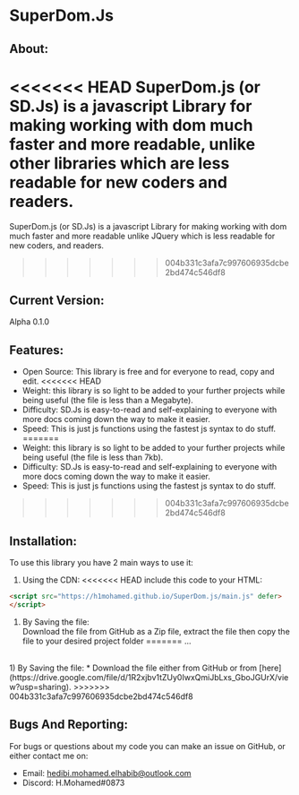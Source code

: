 # SuperDom.Js 

## About:
<<<<<<< HEAD
SuperDom.js (or SD.Js) is a javascript Library for making working with dom much faster and more readable, unlike other libraries which are less readable for new coders and readers.
=======
SuperDom.js (or SD.Js) is a javascript Library for making working with dom much faster and more readable unlike JQuery which is less readable for new coders, and readers.
>>>>>>> 004b331c3afa7c997606935dcbe2bd474c546df8
## Current Version:
Alpha 0.1.0

## Features:
- Open Source: This library is free and for everyone to read, copy and edit.
<<<<<<< HEAD
- Weight: this library is so light to be added to your further projects while being useful (the file is less than a Megabyte).
- Difficulty: SD.Js is easy-to-read and self-explaining to everyone with more docs coming down the way to make it easier.
- Speed: This is just js functions using the fastest js syntax to do stuff.
=======
- Weight: this library is so light to be added to your further projects while being useful (the file is less than 7kb). 
- Difficulty: SD.Js is easy-to-read and self-explaining to everyone with more docs coming down the way to make it easier.
- Speed: This is just js functions using the fastest js syntax to do stuff.

>>>>>>> 004b331c3afa7c997606935dcbe2bd474c546df8
## Installation:
To use this library you have 2 main ways to use it:
1) Using the CDN:
<<<<<<< HEAD
  include this code to your HTML:
  ```html
  <script src="https://h1mohamed.github.io/SuperDom.js/main.js" defer>
  </script>
  ```
1) By Saving the file: <br>
  Download the file from GitHub as a Zip file, extract the file then copy the file to your desired project folder
=======
  ...
  <br>
1) By Saving the file:
 * Download the file either from GitHub or from [here](https://drive.google.com/file/d/1R2xjbv1tZUy0IwxQmiJbLxs_GboJGUrX/view?usp=sharing).
>>>>>>> 004b331c3afa7c997606935dcbe2bd474c546df8


## Bugs And Reporting:
For bugs or questions about my code you can make an issue on GitHub, or either contact me on:

* Email: hedibi.mohamed.elhabib@outlook.com
* Discord: H.Mohamed#0873